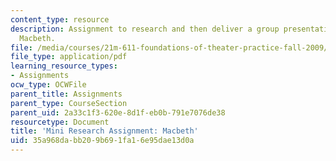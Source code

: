 ```yaml
---
content_type: resource
description: Assignment to research and then deliver a group presentation on Shakespeare's
  Macbeth.
file: /media/courses/21m-611-foundations-of-theater-practice-fall-2009/35a968dabb209b691fa16e95dae13d0a_MIT21M_611F09_macbeth.pdf
file_type: application/pdf
learning_resource_types:
- Assignments
ocw_type: OCWFile
parent_title: Assignments
parent_type: CourseSection
parent_uid: 2a33c1f3-620e-8d1f-eb0b-791e7076de38
resourcetype: Document
title: 'Mini Research Assignment: Macbeth'
uid: 35a968da-bb20-9b69-1fa1-6e95dae13d0a
---
```

